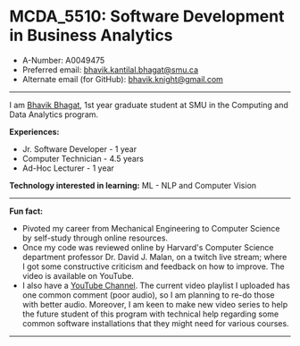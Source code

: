 # MCDA_5510: Software Development in Business Analytics

- A-Number: A0049475<br>
- Preferred email: bhavik.kantilal.bhagat@smu.ca<br>
- Alternate email (for GitHub): bhavik.knight@gmail.com<br>
---

I am [Bhavik Bhagat](https://bhavikbhagat.netlify.app/), 1st year graduate student at SMU in the Computing and Data Analytics program.

**Experiences:**
- Jr. Software Developer - 1 year
- Computer Technician - 4.5 years
- Ad-Hoc Lecturer - 1 year

**Technology interested in learning:**
ML - NLP and Computer Vision

---
**Fun fact:**
- Pivoted my career from Mechanical Engineering to Computer Science by self-study through online resources.
- Once my code was reviewed online by Harvard's Computer Science department professor Dr. David J. Malan, on a twitch live stream; where I got some constructive criticism and feedback on how to improve. The video is available on YouTube.
- I also have a [YouTube Channel](https://youtube.com/@bhavik.knight). The current video playlist I uploaded has one common comment (poor audio), so I am planning to re-do those with better audio. Moreover, I am keen to make new video series to help the future student of this program with technical help regarding some common software installations that they might need for various courses.
---



